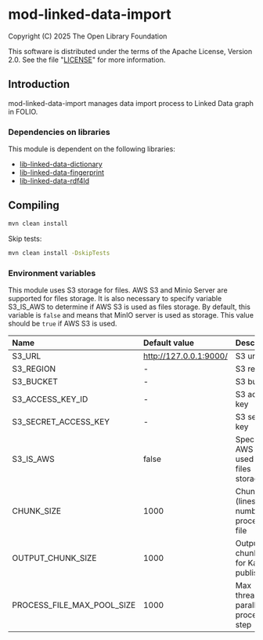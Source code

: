 # mod-linked-data-import
Copyright (C) 2025 The Open Library Foundation

This software is distributed under the terms of the Apache License, Version 2.0.
See the file "[LICENSE](LICENSE)" for more information.
## Introduction
mod-linked-data-import manages data import process to Linked Data graph in FOLIO.
### Dependencies on libraries
This module is dependent on the following libraries:
- [lib-linked-data-dictionary](https://github.com/folio-org/lib-linked-data-dictionary)
- [lib-linked-data-fingerprint](https://github.com/folio-org/lib-linked-data-fingerprint)
- [lib-linked-data-rdf4ld](https://github.com/folio-org/lib-linked-data-rdf4ld)
## Compiling
```bash
mvn clean install
```
Skip tests:
```bash
mvn clean install -DskipTests
```

### Environment variables
This module uses S3 storage for files. AWS S3 and Minio Server are supported for files storage.
It is also necessary to specify variable S3_IS_AWS to determine if AWS S3 is used as files storage. By default,
this variable is `false` and means that MinIO server is used as storage.
This value should be `true` if AWS S3 is used.

| Name                       | Default value          | Description                                    |
|:---------------------------|:-----------------------|:-----------------------------------------------|
| S3_URL                     | http://127.0.0.1:9000/ | S3 url                                         |
| S3_REGION                  | -                      | S3 region                                      |
| S3_BUCKET                  | -                      | S3 bucket                                      |
| S3_ACCESS_KEY_ID           | -                      | S3 access key                                  |
| S3_SECRET_ACCESS_KEY       | -                      | S3 secret key                                  |
| S3_IS_AWS                  | false                  | Specify if AWS S3 is used as files storage     |
| CHUNK_SIZE                 | 1000                   | Chunk size (lines number) for processing file  |
| OUTPUT_CHUNK_SIZE          | 1000                   | Output chunk size for Kafka publishing         |
| PROCESS_FILE_MAX_POOL_SIZE | 1000                   | Max threads for parallel processFile step      |
